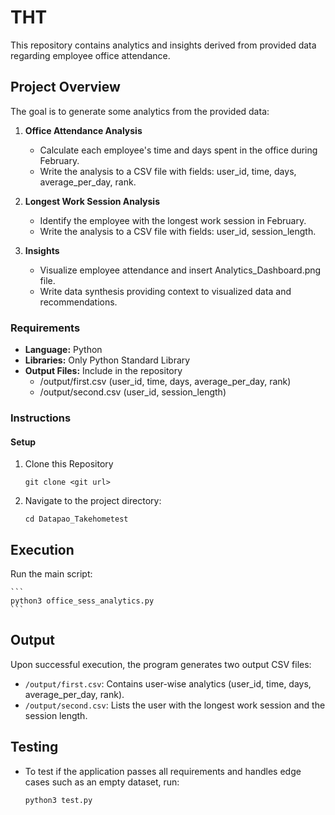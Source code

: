 # THT
This repository contains analytics and insights derived from provided data regarding employee office attendance.

## Project Overview

The goal is to generate some analytics from the provided data:

1. **Office Attendance Analysis**
   - Calculate each employee's time and days spent in the office during February.
   - Write the analysis to a CSV file with fields: user_id, time, days, average_per_day, rank.

2. **Longest Work Session Analysis**
   - Identify the employee with the longest work session in February.
   - Write the analysis to a CSV file with fields: user_id, session_length.

3. **Insights**
   - Visualize employee attendance and insert Analytics_Dashboard.png file.
   - Write data synthesis providing context to visualized data and recommendations.
     
### Requirements

- **Language:** Python
- **Libraries:** Only Python Standard Library
- **Output Files:** Include in the repository
  - /output/first.csv (user_id, time, days, average_per_day, rank)
  - /output/second.csv (user_id, session_length)

### Instructions

#### Setup

1. Clone this Repository

    ```
    git clone <git url>
    ```
2. Navigate to the project directory:

    ```
    cd Datapao_Takehometest
    ```
## Execution

 Run the main script:

    ```
    python3 office_sess_analytics.py
    ```

## Output

Upon successful execution, the program generates two output CSV files:

- `/output/first.csv`: Contains user-wise analytics (user_id, time, days, average_per_day, rank).
- `/output/second.csv`: Lists the user with the longest work session and the session length.

 ## Testing
- To test if the application passes all requirements and handles edge cases such as an empty dataset, run:
  ```
  python3 test.py
  ```
